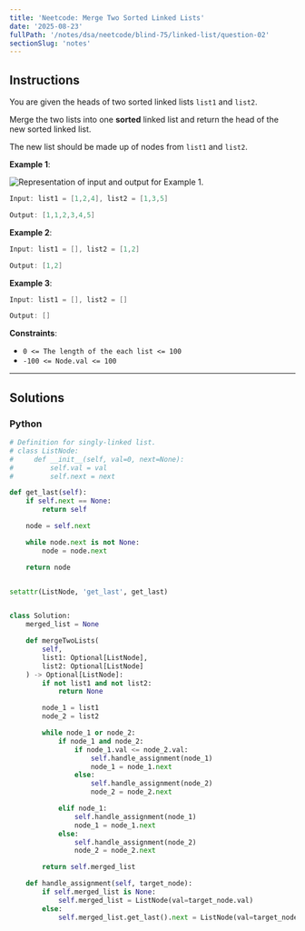 ```yaml
---
title: 'Neetcode: Merge Two Sorted Linked Lists'
date: '2025-08-23'
fullPath: '/notes/dsa/neetcode/blind-75/linked-list/question-02'
sectionSlug: 'notes'
---
```


## Instructions

You are given the heads of two sorted linked lists `list1` and `list2`.

Merge the two lists into one **sorted** linked list and return the head of the new sorted linked list.

The new list should be made up of nodes from `list1` and `list2`.

**Example 1**:

<img src="https://imagedelivery.net/CLfkmk9Wzy8_9HRyug4EVA/51adfea9-493a-4abb-ece7-fbb359d1c800/public" alt="Representation of input and output for Example 1.">

```java
Input: list1 = [1,2,4], list2 = [1,3,5]

Output: [1,1,2,3,4,5]
```

**Example 2**:

```java
Input: list1 = [], list2 = [1,2]

Output: [1,2]
```

**Example 3**:

```java
Input: list1 = [], list2 = []

Output: []
```

**Constraints**:

- `0 <= The length of the each list <= 100`
- `-100 <= Node.val <= 100`

---

## Solutions

### Python

```python
# Definition for singly-linked list.
# class ListNode:
#     def __init__(self, val=0, next=None):
#         self.val = val
#         self.next = next

def get_last(self):
    if self.next == None:
        return self

    node = self.next

    while node.next is not None:
        node = node.next

    return node


setattr(ListNode, 'get_last', get_last)


class Solution:
    merged_list = None

    def mergeTwoLists(
        self,
        list1: Optional[ListNode],
        list2: Optional[ListNode]
    ) -> Optional[ListNode]:
        if not list1 and not list2:
            return None

        node_1 = list1
        node_2 = list2

        while node_1 or node_2:
            if node_1 and node_2:
                if node_1.val <= node_2.val:
                    self.handle_assignment(node_1)
                    node_1 = node_1.next
                else:
                    self.handle_assignment(node_2)
                    node_2 = node_2.next

            elif node_1:
                self.handle_assignment(node_1)
                node_1 = node_1.next
            else:
                self.handle_assignment(node_2)
                node_2 = node_2.next

        return self.merged_list

    def handle_assignment(self, target_node):
        if self.merged_list is None:
            self.merged_list = ListNode(val=target_node.val)
        else:
            self.merged_list.get_last().next = ListNode(val=target_node.val)


```
